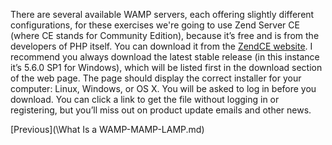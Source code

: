 There are several available WAMP servers, each offering slightly different configurations, for these exercises we're going to 
use Zend Server CE (where CE stands for Community Edition), because it’s free and is from the developers of PHP itself. You 
can download it from the [ZendCE website](http://tinyurl.com/zendce).
I recommend you always download the latest stable release (in this instance it’s 5.6.0
SP1 for Windows), which will be listed first in the download section of the web page.
The page should display the correct installer for your computer: Linux, Windows, or
OS X. You will be asked to log in before you download. You can click a link to get the
file without logging in or registering, but you’ll miss out on product update emails and
other news.

[Previous](\What Is a WAMP-MAMP-LAMP.md)
